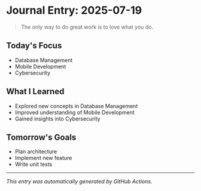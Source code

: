 # Journal Entry: 2025-07-19

> The only way to do great work is to love what you do.

## Today's Focus
- Database Management
- Mobile Development
- Cybersecurity

## What I Learned
- Explored new concepts in Database Management
- Improved understanding of Mobile Development
- Gained insights into Cybersecurity

## Tomorrow's Goals
- Plan architecture
- Implement new feature
- Write unit tests

---
*This entry was automatically generated by GitHub Actions.*